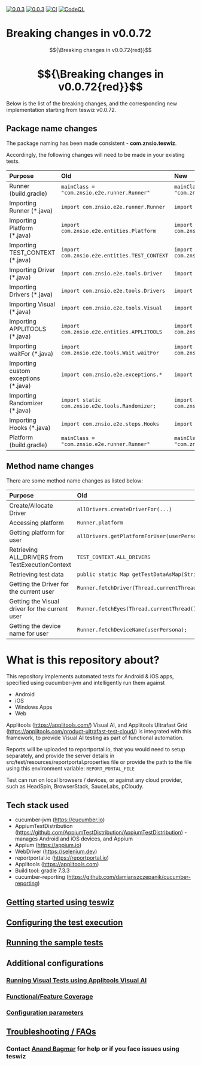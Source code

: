[![0.0.3](https://jitpack.io/v/znsio/teswiz.svg)](https://jitpack.io/#znsio/teswiz)
[![0.0.3](https://jitci.com/gh/znsio/teswiz/svg)](https://jitci.com/gh/znsio/teswiz)
[![CI](https://github.com/znsio/teswiz/actions/workflows/CI.yml/badge.svg)](https://github.com/znsio/teswiz/actions/workflows/CI.yml)
[![CodeQL](https://github.com/znsio/teswiz/actions/workflows/codeql-analysis.yml/badge.svg)](https://github.com/znsio/teswiz/actions/workflows/codeql-analysis.yml)

# Breaking changes in v0.0.72

$${\Breaking changes in v0.0.72{red}}$$ 

# $${\Breaking changes in v0.0.72{red}}$$ 

Below is the list of the breaking changes, and the corresponding new implementation starting from teswiz v0.0.72.

## Package name changes

The package naming has been made consistent - **com.znsio.teswiz**.

Accordingly, the following changes will need to be made in your existing tests.

| Purpose                              | Old                                             | New                                                |
|:-------------------------------------|:------------------------------------------------|:---------------------------------------------------|
| Runner (build.gradle)                | `mainClass = "com.znsio.e2e.runner.Runner"`     | `mainClass = "com.znsio.teswiz.runner.Runner"`     |
| Importing Runner (*.java)            | `import com.znsio.e2e.runner.Runner`            | `import com.znsio.teswiz.runner.Runner`            |
| Importing Platform (*.java)          | `import com.znsio.e2e.entities.Platform`        | `import com.znsio.teswiz.entities.Platform`        |
| Importing TEST_CONTEXT (*.java)      | `import com.znsio.e2e.entities.TEST_CONTEXT`    | `import com.znsio.teswiz.entities.TEST_CONTEXT`    |
| Importing Driver (*.java)            | `import com.znsio.e2e.tools.Driver`             | `import com.znsio.teswiz.runner.Driver`            |
| Importing Drivers (*.java)           | `import com.znsio.e2e.tools.Drivers`            | `import com.znsio.teswiz.runner.Drivers`           |
| Importing Visual (*.java)            | `import com.znsio.e2e.tools.Visual`             | `import com.znsio.teswiz.runner.Visual`            |
| Importing APPLITOOLS (*.java)        | `import com.znsio.e2e.entities.APPLITOOLS`      | `import com.znsio.teswiz.entities.APPLITOOLS`      |
| Importing waitFor (*.java)           | `import com.znsio.e2e.tools.Wait.waitFor`       | `import com.znsio.teswiz.tools.Wait.waitFor`       |
| Importing custom exceptions (*.java) | `import com.znsio.e2e.exceptions.*`             | `import com.znsio.teswiz.exceptions.*`             |
| Importing Randomizer (*.java)        | `import static com.znsio.e2e.tools.Randomizer;` | `import static com.znsio.teswiz.tools.Randomizer;` |
| Importing Hooks (*.java)             | `import com.znsio.e2e.steps.Hooks`              | `import com.znsio.teswiz.steps.Hooks`              |
| Platform (build.gradle)              | `mainClass = "com.znsio.e2e.runner.Runner"`     | `mainClass = "com.znsio.teswiz.runner.Runner"`     |

## Method name changes

There are some method name changes as listed below:

| Purpose                                          | Old                                                   | New                                                                          |
|:-------------------------------------------------|:------------------------------------------------------|:-----------------------------------------------------------------------------|
| Create/Allocate Driver                           | `allDrivers.createDriverFor(...)`                     | **`Drivers.createDriverFor(...)`**                                           |
| Accessing platform                               | `Runner.platform`                                     | **`Runner.getPlatform()`**                                                   |
| Getting platform for user                        | `allDrivers.getPlatformForUser(userPersona)`          | **`Runner.getPlatformForUser(userPersona)`**                                 |
| Retrieving ALL_DRIVERS from TestExecutionContext | `TEST_CONTEXT.ALL_DRIVERS`                            | ** Not required **                                                           |
| Retrieving test data                             | `public static Map getTestDataAsMap(String key)`      | **`public static Map<String, Object> getTestDataAsMap(String key)`**         |
| Getting the Driver for the current user          | `Runner.fetchDriver(Thread.currentThread().getId());` | **`Drivers.getDriverForCurrentUser(Thread.currentThread().getId());`**       | 
| Getting the Visual driver for the current user   | `Runner.fetchEyes(Thread.currentThread().getId());`   | **`Drivers.getVisualDriverForCurrentUser(Thread.currentThread().getId());`** |
| Getting the device name for user                 | `Runner.fetchDeviceName(userPersona);`                | **`Drivers.getNameOfDeviceUsedByUser(userPersona);`**                        |

[//]: # (```mermaid)

[//]: # (flowchart TD)

[//]: # (  id1[allDrivers.createDriverFor&#40;...&#41;]--has changed to---id2&#40;[Drivers.createDriverFor&#40;...&#41;]&#41;)

[//]: # (  style id1 fill:#f9f)

[//]: # (  style id2 fill:#bbf)

[//]: # (```)

[//]: # ()

[//]: # (```mermaid)

[//]: # (flowchart LR)

[//]: # (  [Runner.platform]--is now changed to---id2&#40;Runner.getPlatform&#40;&#41;&#41;;)

[//]: # (  style id1 fill:#f9f)

[//]: # (  style id2 fill:#bbf)

[//]: # (```)

[//]: # (```mermaid)

[//]: # (flowchart LR;)

[//]: # (  [Runner.platform] -->|is now changed to| [Runner.getPlatform&#40;&#41;])

[//]: # (  style id1 fill:#f9f)

[//]: # (  style id2 fill:#bbf)

[//]: # (```)

# What is this repository about?

This repository implements automated tests for Android & iOS apps, specified using cucumber-jvm and intelligently run
them against

* Android
* iOS
* Windows Apps
* Web

Applitools (https://applitools.com/) Visual AI, and Applitools Ultrafast Grid (https://applitools.com/product-ultrafast-test-cloud/) is integrated with this framework, to provide
Visual AI testing as part of functional automation.

Reports will be uploaded to reportportal.io, that you would need to setup separately, and provide the server details in
src/test/resources/reportportal.properties file or provide the path to the file using this environment
variable: `REPORT_PORTAL_FILE`

Test can run on local browsers / devices, or against any cloud provider, such as HeadSpin, BrowserStack, SauceLabs, pCloudy.

## Tech stack used

* cucumber-jvm (https://cucumber.io)
* AppiumTestDistribution (https://github.com/AppiumTestDistribution/AppiumTestDistribution) -manages Android and iOS
  devices, and Appium
* Appium (https://appium.io)
* WebDriver (https://selenium.dev)
* reportportal.io (https://reportportal.io)
* Applitools (https://applitools.com)
* Build tool: gradle 7.3.3
* cucumber-reporting (https://github.com/damianszczepanik/cucumber-reporting)

## [Getting started using teswiz](docs/GettingStartedUsingTeswiz-README.md)

## [Configuring the test execution](docs/ConfiguringTestExecution-README.md)

## [Running the sample tests](docs/SampleTests-README.md)

## Additional configurations

### [Running Visual Tests using Applitools Visual AI](docs/RunningVisualTests-README.md)

### [Functional/Feature Coverage](docs/FeatureCoverage-README.md)

### [Configuration parameters](docs/ConfigurationParameters-README.md)

## [Troubleshooting / FAQs](docs/FAQs-README.md)

### Contact [Anand Bagmar](https://twitter.com/BagmarAnand) for help or if you face issues using teswiz